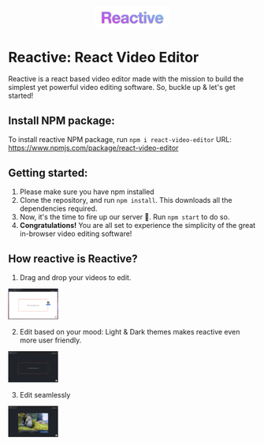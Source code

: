 <center><img src="./images/Reactive.png" style="width: 30%; height: auto"/></center>

# Reactive: React Video Editor
Reactive is a react based video editor made with the mission to build the simplest yet powerful video editing software. So, buckle up & let's get started!


## Install NPM package:
To install reactive NPM package, run ```npm i react-video-editor```
URL: https://www.npmjs.com/package/react-video-editor

## Getting started:
1. Please make sure you have npm installed
2. Clone the repository, and run ```npm install```. This downloads all the dependencies required.
3. Now, it's the time to fire up our server 🚀. Run ```npm start``` to do so.
4. <strong>Congratulations!</strong> You are all set to experience the simplicity of the great in-browser video editing software!

## How reactive is Reactive?
1. Drag and drop your videos to edit.
<div>
<img src="./images/drag&drop.png" style="width: 20%; height: auto"/>
</div>

2. Edit based on your mood: Light & Dark themes makes reactive even more user friendly.
<div>
<img src="./images/dark.png" style="width: 20%; height: auto"/>
</div>

3. Edit seamlessly
<div>
<img src="./images/editor.png" style="width: 20%; height: auto"/>
</div>
